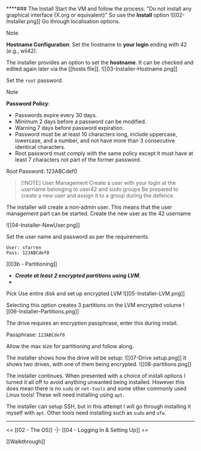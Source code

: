 ****### The Install
Start the VM and follow the process.
"Do not install any graphical interface (X.org or equivalent)" So use the **Install** option
![[02-Installer.png]]
Go through localisation options.

> [!NOTE]
> **Hostname Configuration**: Set the hostname to **your login** ending with 42 (e.g., wil42).

The installer provides an option to set the **hostname**. It can be checked and edited again later via the [[hosts file]]. 
![[03-Installer-Hostname.png]]

Set the `root` password.

> [!NOTE]
> **Password Policy**:
>    - Passwords expire every 30 days.
>    - Minimum 2 days before a password can be modified.
>    - Warning 7 days before password expiration.
>    - Password must be at least 10 characters long, include uppercase, lowercase, and a number, and not have more than 3 consecutive identical characters.
>    - Root password must comply with the same policy except it must have at least 7 characters not part of the former password.

Root Password: 123ABCdef0


> [!NOTE] User Management
> Create a user with your login at the username belonging to user42 and sudo groups
> Be prepared to create a new user and assign it to a group during the defence.

The installer will create a non-admin user. This means that the user management part can be started. Create the new user as the 42 username

![[04-Installer-NewUser.png]]

Set the user name and password as per the requirements.

```text
User: sfarren
Pass: 123ABCdef0
```


[[03b - Partitioning]]

   - ***Create at least 2 encrypted partitions using LVM.***
   - 
Pick Use entire disk and set up encrypted LVM
![[05-Installer-LVM.png]]

Selecting this option creates 3 partitions on the LVM encrypted volume
![[06-Installer-Partitions.png]]

The drive requires an encryption passphrase, enter this during install.

Passphrase: `123ABCdef0`

Allow the max size for partitioning and follow along.

The installer shows how the drive will be setup:
![[07-Drive setup.png]]
It shows two drives, with one of them being encrypted. 
![[08-partitions.png]]


The installer continues. When presented with a choice of install options I turned it all off to avoid anything unwanted being installed. However this does mean there is no `sudo` or `net-tools` and some other commonly used Linux tools! These will need installing using `apt`.

The installer can setup SSH, but in this attempt I will go through installing it myself with `apt`. Other tools need installing such as `sudo` and `ufw`.


---
<<  [[02 - The OS]] -|- [[04 - Logging In & Setting Up]] >>

[[Walkthrough]]
